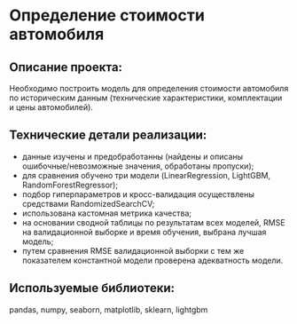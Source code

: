 # Определение стоимости автомобиля

## Описание проекта:
Необходимо построить модель для определения стоимости автомобиля по историческим данным (технические характеристики, комплектации и цены автомобилей).

## Технические детали реализации:
- данные изучены и предобработанны (найдены и описаны ошибочные/невозможные значения, обработаны пропуски);
- для сравнения обучено три модели (LinearRegression, LightGBM, RandomForestRegressor);
- подбор гиперпараметров и кросс-валидация осуществлены средствами RandomizedSearchCV;
- использована кастомная метрика качества;
- на основании сводной таблицы по результатам всех моделей, RMSE на валидационной выборке и время обучения, выбрана лучшая модель;
- путем сравнения RMSE валидационной выборки с тем же показателем константной модели проверена адекватность модели.

## Используемые библиотеки:
pandas, numpy, seaborn, matplotlib, sklearn, lightgbm
